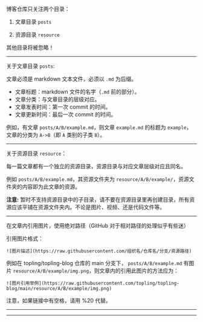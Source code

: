 

博客仓库只关注两个目录：

1. 文章目录 `posts`

2. 资源目录 `resource`

其他目录将被忽略！

---

关于文章目录 `posts`:

文章必须是 markdown 文本文件，必须以 `.md` 为后缀。

* 文章标题：markdown 文件的名字（`.md` 前的部分）。
* 文章分类：与文章目录的层级对应。
* 文章发表时间：第一次 commit 的时间。
* 文章更新时间：最后一次 commit 的时间。



例如，有文章 `posts/A/B/example.md`，则文章 `example.md` 的标题为 `example`，文章的分类为 `A->B`（即 `A` 类别的子类 `B`）。

---

关于资源目录 `resource`：

每一篇文章都有一个独立的资源目录，资源目录与对应文章层级对应且同名。

例如 `posts/A/B/example.md`，其资源文件夹为 `resource/A/B/example/`，资源文件夹的内容即为此文章的资源。

**注意:** 暂时不支持资源目录中的子目录，请不要在资源目录里再创建目录，所有资源应该平铺在资源文件夹内。不论是图片、视频、还是代码文件等。

---

在文章内引用图片，使用绝对路径（GitHub 对于相对路径的处理似乎有些迷）

引用图片格式：

```
![图片描述](https://raw.githubusercontent.com/组织名/仓库名/分支/资源路径)
```



例如在 topling/topling-blog 仓库的 main 分支下， `posts/A/B/example.md` 有图片 `resource/A/B/example/img.png`，则文章内的引用此图片的方法应为：

`![图片引用举例](https://raw.githubusercontent.com/topling/topling-blog/main/resource/A/B/example/img.png)`

注意，如果链接中有空格，请用 %20 代替。







------

------


